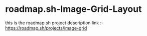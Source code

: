# roadmap.sh-Image-Grid-Layout

this is the roadmap.sh project description link :- https://roadmap.sh/projects/image-grid
